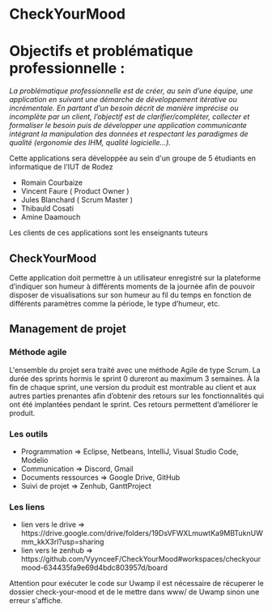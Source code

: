 # CheckYourMood

<h1>Objectifs et problématique professionnelle :</h1>

<p><i>La problématique professionnelle est de créer, au sein d’une équipe, une application en suivant
une démarche de développement itérative ou incrémentale. En partant d’un besoin décrit de
manière imprécise ou incomplète par un client, l’objectif est de clarifier/compléter, collecter et
formaliser le besoin puis de développer une application communicante intégrant la manipulation
des données et respectant les paradigmes de qualité (ergonomie des IHM, qualité logicielle…).</i></p>

<p>Cette applications sera développée au sein d'un groupe de 5 étudiants en informatique de l'IUT de Rodez </p>
   <ul><li>Romain Courbaize</li>
   <li>Vincent Faure ( Product Owner )</li>
   <li>Jules Blanchard ( Scrum Master )</li>
   <li>Thibauld Cosati</li>
   <li>Amine Daamouch</li></ul>
<p>Les clients de ces applications sont les enseignants tuteurs</p>
<h2>CheckYourMood</h2>
  <p>Cette application doit permettre à un utilisateur enregistré sur la plateforme d’indiquer son
humeur à différents moments de la journée afin de pouvoir disposer de visualisations sur son
humeur au fil du temps en fonction de différents paramètres comme la période, le type d’humeur,
etc.</p>

<h2>Management de projet</h2>
  <h3>Méthode agile</h3>
  <p>L'ensemble du  projet sera traité avec une méthode Agile de type Scrum.
   La durée des sprints hormis le sprint 0 dureront au maximum 3 semaines. À la fin de chaque sprint, une version du produit est montrable au client et aux autres parties
prenantes afin d’obtenir des retours sur les fonctionnalités qui ont été implantées pendant le
sprint. Ces retours permettent d’améliorer le produit.</br></p>
  <h3>Les outils</h3>
  <ul><li>Programmation => Eclipse, Netbeans, IntelliJ, Visual Studio Code, Modelio</li>
  <li>Communication => Discord, Gmail</li>
  <li>Documents ressources => Google Drive, GitHub</li>
  <li>Suivi de projet => Zenhub, GanttProject</li>
  </ul>
  
 <h3>Les liens</h3>
 <ul>
  <li>lien vers le drive => https://drive.google.com/drive/folders/19DsVFWXLmuwtKa9MBTuknUWmm_kkX3rl?usp=sharing</li>
  <li>lien vers le zenhub => https://github.com/VyynceeF/CheckYourMood#workspaces/checkyourmood-634435fa9e69d4bdc803957d/board</li>
 </ul>
 
 Attention pour exécuter le code sur Uwamp il est nécessaire de récuperer le dossier check-your-mood et de le mettre dans www/ de Uwamp sinon une erreur s'affiche.
